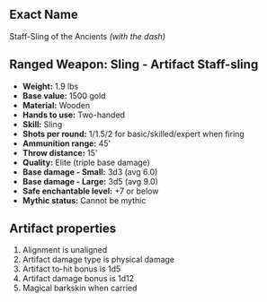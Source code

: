 ## Exact Name
Staff-Sling of the Ancients *(with the dash)*

## Ranged Weapon: Sling - Artifact Staff-sling

- **Weight:** 1.9 lbs
- **Base value:** 1500 gold
- **Material:** Wooden
- **Hands to use:** Two-handed
- **Skill:** Sling
- **Shots per round:** 1/1.5/2 for basic/skilled/expert when firing
- **Ammunition range:** 45'
- **Throw distance:** 15'
- **Quality:** Elite (triple base damage)
- **Base damage - Small:** 3d3 (avg 6.0)
- **Base damage - Large:** 3d5 (avg 9.0)
- **Safe enchantable level:** +7 or below
- **Mythic status:** Cannot be mythic

## Artifact properties
1. Alignment is unaligned
2. Artifact damage type is physical damage
3. Artifact to-hit bonus is 1d5
4. Artifact damage bonus is 1d12
5. Magical barkskin when carried
